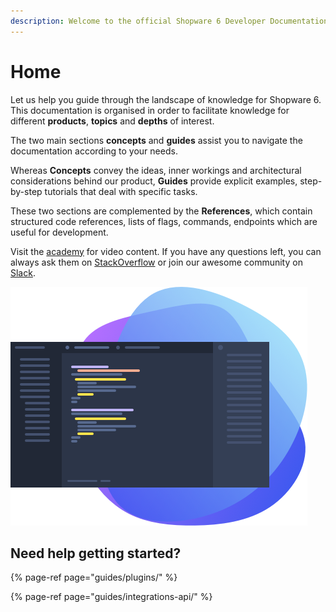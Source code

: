 ```yaml
---
description: Welcome to the official Shopware 6 Developer Documentation.
---
```


# Home

Let us help you guide through the landscape of knowledge for Shopware 6. This documentation is organised in order to facilitate knowledge for different **products**, **topics** and **depths** of interest.

The two main sections **concepts** and **guides** assist you to navigate the documentation according to your needs.

Whereas **Concepts** convey the ideas, inner workings and architectural considerations behind our product, **Guides** provide explicit examples, step-by-step tutorials that deal with specific tasks.

These two sections are complemented by the **References**, which contain structured code references, lists of flags, commands, endpoints which are useful for development.

Visit the [academy](https://academy.shopware.com/collections?category=developer-sw6) for video content. If you have any questions left, you can always ask them on [StackOverflow](https://stackoverflow.com/search?q=shopware) or join our awesome community on [Slack](https://slack.shopware.com/).

![](.gitbook/assets/image%20%289%29.png)

## Need help getting started?

{% page-ref page="guides/plugins/" %}

{% page-ref page="guides/integrations-api/" %}

